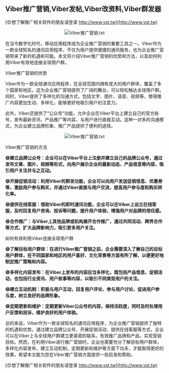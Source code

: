 ## **Viber推广营销,Viber发帖,Viber改资料,Viber群发器**

[😍想了解推广相关软件的朋友请登录 http://www.vst.tw](http://www.vst.tw)

 <center><img src="https://vst.tw/MP4/tuiguang/png/3.png" alt="Viber推广营销.txt"></center>

在当今数字化时代，移动应用程序成为企业推广营销的重要工具之一。Viber作为一款全球知名的通讯应用程序，不仅为用户提供便捷的通讯服务，也为企业推广营销带来了新的机遇和可能。本文将介绍Viber推广营销的优势和方法，以及如何利用Viber有效地连接全球用户群。

Viber推广营销的优势

Viber作为一款全球通讯应用程序，在全球范围内拥有庞大的用户群体，覆盖了多个国家和地区。这为企业推广营销提供了广阔的舞台，可以轻松触达全球用户群。同时，Viber提供了多样化的沟通方式，包括文字、图片、语音、视频等，使得推广内容更加生动、多样化，能够更好地吸引用户的注意力。

此外，Viber还提供了“公众号”功能，允许企业在Viber平台上建立自己的官方账号，发布最新资讯、产品推广等内容，与用户进行直接互动。这种一对多的沟通模式，为企业建立品牌形象、推广产品提供了便利的途径。

 <center><img src="https://vst.tw/MP4/tuiguang/png/6.png" alt="Viber推广营销.txt"></center>

Viber推广营销的方法

**😄建立品牌公众号：企业可以在Viber平台上注册并建立自己的品牌公众号，通过发布文章、图片、视频等形式，向用户展示企业的最新动态、产品信息等内容，吸引用户关注并与之互动。**

**😄开展促销活动：利用Viber的群发功能，企业可以向用户发送促销信息、优惠券等，激励用户参与购买，并通过Viber直接与用户交流，提高用户参与度和购买转化率。**

**😄提供在线客服：借助Viber的即时通讯功能，企业可以在Viber上设立在线客服，及时回复用户咨询、投诉等问题，提升用户体验，增强用户对品牌的信任感。**

**😄合作推广：与Viber上其他品牌或机构展开合作推广，通过共同活动、跨界合作等方式，扩大品牌影响力，吸引更多用户关注。**

如何有效利用Viber连接全球用户群

**😄了解目标用户群体：在进行Viber推广营销之前，企业需要深入了解自己的目标用户群体，在不同国家和地区的用户喜好、文化背景等方面有所了解，以便更好地制定推广策略和内容。**

**😄多样化内容发布：在Viber上发布的内容应当多样化，既包括产品信息、促销活动，也包括行业资讯、用户故事等内容，以吸引不同类型用户的关注。**

**😄建立互动机制：积极与用户互动，回复用户评论、参与用户讨论，促进用户参与度，树立良好的品牌形象。**

**😄定期更新和维护：定期更新Viber公众号的内容，保持活跃度，同时及时处理用户反馈和投诉，维护良好的用户体验。**

总的来说，Viber作为一款全球知名的通讯应用程序，为企业推广营销提供了独特的机遇和优势。通过建立品牌公众号、开展促销活动、提供在线客服等方式，企业可以在Viber上与全球用户群建立更紧密的联系，有效推广品牌和产品，实现营销目标。然而，在利用Viber进行推广营销时，企业也需要充分了解目标用户群体，多样化内容发布，建立互动机制，定期更新和维护等方面下功夫，才能取得更好的效果。希望本文能为您在Viber推广营销方面提供一些启发和帮助。

[😍想了解推广相关软件的朋友请登录 http://www.vst.tw](http://www.vst.tw)



